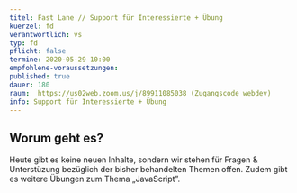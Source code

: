 ```yaml
---
titel: Fast Lane // Support für Interessierte + Übung
kuerzel: fd
verantwortlich: vs
typ: fd
pflicht: false
termine: 2020-05-29 10:00
empfohlene-voraussetzungen: 
published: true
dauer: 180
raum:  https://us02web.zoom.us/j/89911085038 (Zugangscode webdev)
info: Support für Interessierte + Übung
---
```


## Worum geht es?
Heute gibt es keine neuen Inhalte, sondern wir stehen für Fragen & Unterstüzung bezüglich der bisher behandelten Themen offen. Zudem gibt es weitere Übungen zum Thema „JavaScript”.









